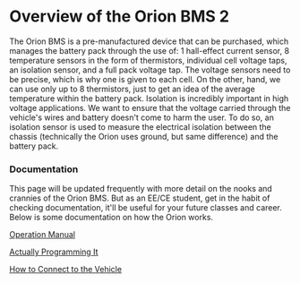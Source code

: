 # Overview of the Orion BMS 2
The Orion BMS is a pre-manufactured device that can be purchased, which manages the battery pack through the use of: 1 hall-effect current sensor, 8 temperature sensors in the form of thermistors, individual cell voltage taps, an isolation sensor, and a full pack voltage tap. The voltage sensors need to be precise, which is why one is given to each cell. On the other, hand, we can use only up to 8 thermistors, just to get an idea of the average temperature within the battery pack. Isolation is incredibly important in high voltage applications. We want to ensure that the voltage carried through the vehicle's wires and battery doesn't come to harm the user. To do so, an isolation sensor is used to measure the electrical isolation between the chassis (technically the Orion uses ground, but same difference) and the battery pack. 

### Documentation
This page will be updated frequently with more detail on the nooks and crannies of the Orion BMS. But as an EE/CE student, get in the habit of checking documentation, it'll be useful for your future classes and career. Below is some documentation on how the Orion works.

[Operation Manual](https://www.orionbms.com/manuals/pdf/orionbms2_operational_manual.pdf)

[Actually Programming It](https://www.orionbms.com/manuals/utility_o2/)

[How to Connect to the Vehicle](https://www.orionbms.com/manuals/pdf/orionbms2_wiring_manual.pdf)
